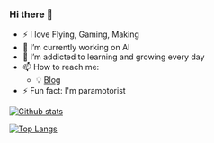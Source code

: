 ### Hi there 👋

- ⚡ I love Flying, Gaming, Making
- 🔭 I’m currently working on AI
- 🌱 I’m addicted to learning and growing every day
- 📫 How to reach me:
  - 💡 [Blog](https://www.kennycaldieraro.fr)
- ⚡ Fun fact: I'm paramotorist

[![Github stats](https://github-readme-stats.vercel.app/api?username=kenny-caldieraro&count_private=true&show_icons=true&theme=dark&hide_rank=false)](https://github.com/anuraghazra/github-readme-stats)

[![Top Langs](https://github-readme-stats.vercel.app/api/top-langs/?username=kenny-caldieraro&theme=dark?hide=language1,language2)](https://github.com/anuraghazra/github-readme-stats)


